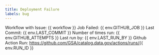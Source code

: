 ```yaml
---
title: Deployment Failure
labels: bug
---
```


Workflow with Issue: {{ workflow }}
Job Failed: {{ env.GITHUB_JOB }}
Last Commit: {{ env.LAST_COMMIT }}
Number of times run: {{ env.GITHUB_ATTEMPTS }}
Last run by: {{ env.LAST_RUN_BY }}
Github Action Run: https://github.com/GSA/catalog.data.gov/actions/runs/{{ env.RUN_ID }}
